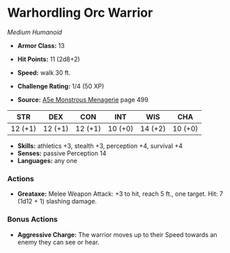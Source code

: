 # Warhordling Orc Warrior

*Medium* *Humanoid*

- **Armor Class:** 13
- **Hit Points:** 11 (2d8+2)
- **Speed:** walk 30 ft.

- **Challenge Rating:** 1/4 (50 XP)
- **Source:** [A5e Monstrous Menagerie](https://enpublishingrpg.com/products/level-up-monstrous-menagerie-a5e) page 499

| STR | DEX | CON | INT | WIS | CHA |
| --- | --- | --- | --- | --- | --- |
| 12 (+1) | 12 (+1) | 12 (+1) | 10 (+0) | 14 (+2) | 10 (+0) |

- **Skills:** athletics +3, stealth +3, perception +4, survival +4
- **Senses:** passive Perception 14
- **Languages:** any one

### Actions

- **Greataxe:** Melee Weapon Attack: +3 to hit, reach 5 ft., one target. Hit: 7 (1d12 + 1) slashing damage.

### Bonus Actions

- **Aggressive Charge:** The warrior moves up to their Speed towards an enemy they can see or hear.


